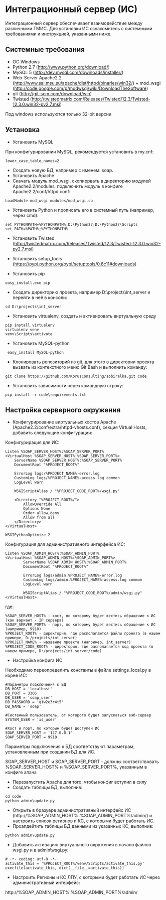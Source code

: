Интеграционный сервер (ИС)
=================

Интеграционный сервер обеспечивает взаимодействие между различными ТМИС.
Для установки ИС ознакомьтесь с системными требованиями и инструкцией, указанными ниже.

Системные требования
-----------

* ОС Windows
* Python 2.7 (http://www.python.org/download/)
* MySQL 5 (http://dev.mysql.com/downloads/installer/)
* Web-Server Apache2.2 (http://www.sai.msu.su/apache/dist/httpd/binaries/win32/) + mod_wsgi (http://code.google.com/p/modwsgi/wiki/DownloadTheSoftware)
* git (http://git-scm.com/download/win)
* Twisted (http://twistedmatrix.com/Releases/Twisted/12.3/Twisted-12.3.0.win32-py2.7.msi)

Под windows используются только 32-bit версии

Установка
-----------
* Установить MySQL

При конфигурировании MySQL, рекомендуется установить в my.cnf:

```
lower_case_table_names=2
```
* Создать новую БД, например с именем: soap.
* Установить Apache
* Скачать модуль mod_wsgi, скопиррвать в директорию модулей Apache2.2/modules, подключить модуль в конфиге Apache2.2/conf/httpd.conf:

```
LoadModule mod_wsgi modules/mod_wsgi.so
```

* Установить Python и прописать его в системный путь (например, через cmd):

```
set PYTHONPATH=%PYTHONPATH%;D:\Python27;D:\Python27\Scripts
set PATH=%PATH%;%PYTHONPATH%
```
* Установить Twisted (http://twistedmatrix.com/Releases/Twisted/12.3/Twisted-12.3.0.win32-py2.7.msi)

* Установить setup_tools (https://pypi.python.org/pypi/setuptools/0.6c11#downloads)

* Установить pip

```
easy_install.exe pip
```

* Создать директорию проекта, например D:\projects\int_server и перейти в неё в консоли:

```
cd D:\projects\int_server
```

* Установить virtualenv, создать и активировать виртуальную среду

```
pip install virtualenv
virtualenv venv
venv\Scripts\activate
```

* Установить MySQL-python 

```
 easy_install MySQL-python
```
 
* Клонировать репозиторий из git, для этого в директории проекта вызвать из контекстного меню Git Bash и выполнить команду:

```
git clone https://github.com/KorusConsulting/sobiralka.git code
```

* Установить зависимости через командную строку:

```
pip install -r code\requirements.txt
```

Настройка серверного окружения
-----------

* Конфигурирование виртуальных хостов Apache (Apache2.2/conf/extra/httpd-vhosts.conf), секция Virtual Hosts, добавить следующие конфигурации:

Конфигурирация для ИС:

```
Listen %SOAP_SERVER_HOST%:%SOAP_SERVER_PORT%
<VirtualHost %SOAP_SERVER_HOST%:%SOAP_SERVER_PORT%>
    ServerName %SOAP_SERVER_HOST%:%SOAP_SERVER_PORT%
    DocumentRoot "%PROJECT_ROOT%"

    ErrorLog logs/%PROJECT_NAME%-error.log
    CustomLog logs/%PROJECT_NAME%-access.log common
    LogLevel warn
    
    WSGIScriptAlias / "%PROJECT_CODE_ROOT%/wsgi.py"

    <Directory "%PROJECT_ROOT%/">
        AllowOverride All
        Options None
        Order allow,deny
        Allow from all
    </Directory>
</VirtualHost>

WSGIPythonOptimize 2
```

Конфигурация для административного интерфейса ИС:

```
Listen %SOAP_ADMIN_HOST%:%SOAP_ADMIN_PORT%
<VirtualHost %SOAP_ADMIN_HOST%:%SOAP_ADMIN_PORT%>
        ServerName %SOAP_ADMIN_HOST%:%SOAP_ADMIN_PORT%
        DocumentRoot "%PROJECT_ROOT%"
        
        ErrorLog logs/admin.%PROJECT_NAME%-error.log
        CustomLog logs/admin.%PROJECT_NAME%-access.log common
        LogLevel warn
        
        WSGIScriptAlias / "%PROJECT_CODE_ROOT%/admin/wsgi.py"
</VirtualHost>
```

где:

```
%SOAP_SERVER_HOST% - хост, по которому будет вестись обращение к ИС (как вариант - IP сервера)
%SOAP_SERVER_PORT% - порт, по которому будет вестись обращение к ИС (например, 9910)
%PROJECT_ROOT% - директория, где располагаются файлы проекта (в нашем примере, D:/projects/int_server)
%PROJECT_NAME% - название проекта (например, int_server)
%PROJECT_CODE_ROOT% - директория, где располагается код проекта (в нашем примере, D:/projects/int_server/code)
```

* Настройка конфига ИС

Необходимо переопределить константы в файле settings_local.py в корне ИС:

```
#Параметры подключения к БД
DB_HOST = 'localhost'
DB_PORT = 3306
DB_USER = 'soap_user'
DB_PASSWORD = 'q1w2e3r4t5'
DB_NAME = 'soap'

#Системный пользователь, от которого будет запускаться вэб-сервер
SYSTEM_USER = 'is_user'

#Хост и порт, по которым будет доступен ИС
SOAP_SERVER_HOST = '127.0.0.1'
SOAP_SERVER_PORT = 9910
```
Параметры подключения к БД соответствуют параметрам, установленным при создании БД для ИС.

SOAP_SERVER_HOST и SOAP_SERVER_PORT - должны соответствовать %SOAP_SERVER_HOST% и %SOAP_SERVER_PORT%, указанным в конфиге апача

* Перезапустить Apache для того, чтобы конфиг вступил в силу
* Создать таблицы БД, выполнив:

```
cd code
python admin\update.py
```

* Открыть в бразуере административный интерфейс ИС (http://%SOAP_ADMIN_HOST%:%SOAP_ADMIN_PORT%/admin/) и настроить список регионов и КС, с которыми будет работать ИС.
* Проапдейтить таблицы БД данными из указанных КС, выполнив:

```
python admin\update.py
```

* Добавить активацию виртуального окружения в начало файлов wsgi.py и в admin\wsgi.py:

```
# -*- coding: utf-8 -*-
activate_this = '%PROJECT_ROOT%/venv/Scripts/activate_this.py'
execfile(activate_this, dict(__file__=activate_this))
```

* Настроить Регионы и КС ЛПУ, с которыми будет работать ИС через административный интерфейс:

http://%SOAP_ADMIN_HOST%:%SOAP_ADMIN_PORT%/admin/


